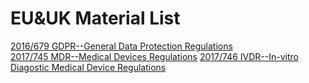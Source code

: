 # EU&UK Material List
[2016/679 GDPR--General Data Protection Regulations](https://github.com/DIJUNLIAO/Laws_Regulations_and_Standards/blob/main/EU%26UK/GDPR.pdf)<br>
[2017/745 MDR--Medical Devices Regulations](https://github.com/DIJUNLIAO/Laws_Regulations_and_Standards/blob/main/EU%26UK/EU%202017-745%20MDR%20Medical%20Devices%20Regulations.pdf)
[2017/746 IVDR--In-vitro Diagostic Medical Device Regulations]()
